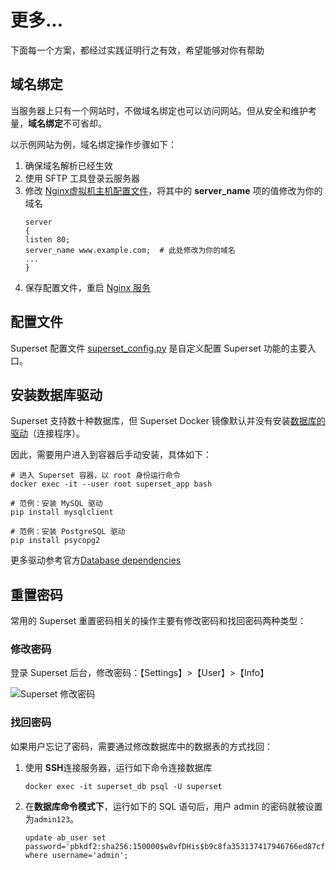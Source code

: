 # 更多...

下面每一个方案，都经过实践证明行之有效，希望能够对你有帮助

## 域名绑定

当服务器上只有一个网站时，不做域名绑定也可以访问网站。但从安全和维护考量，**域名绑定**不可省却。

以示例网站为例，域名绑定操作步骤如下：

1. 确保域名解析已经生效  
2. 使用 SFTP 工具登录云服务器
2. 修改 [Nginx虚拟机主机配置文件](/zh/stack-components.md#nginx)，将其中的 **server_name** 项的值修改为你的域名
   ```text
   server
   {
   listen 80;
   server_name www.example.com;  # 此处修改为你的域名
   ...
   }
   ```
3. 保存配置文件，重启 [Nginx 服务](/zh/admin-services.md#nginx)

## 配置文件

Superset 配置文件 [superset_config.py](https://github.com/apache/superset/blob/master/superset/config.py) 是自定义配置 Superset 功能的主要入口。

## 安装数据库驱动

Superset 支持数十种数据库，但 Superset Docker 镜像默认并没有安装[数据库的驱动](https://superset.apache.org/docs/databases/installing-database-drivers)（连接程序）。  

因此，需要用户进入到容器后手动安装，具体如下：

```
# 进入 Superset 容器，以 root 身份运行命令
docker exec -it --user root superset_app bash

# 范例：安装 MySQL 驱动
pip install mysqlclient

# 范例：安装 PostgreSQL 驱动
pip install psycopg2	
```

更多驱动参考官方[Database dependencies](https://superset.apache.org/docs/databases/installing-database-drivers)

## 重置密码

常用的 Superset 重置密码相关的操作主要有修改密码和找回密码两种类型：

### 修改密码

登录 Superset 后台，修改密码：【Settings】>【User】>【Info】

![Superset 修改密码](https://libs.websoft9.com/Websoft9/DocsPicture/en/superset/superset-resetpw-websoft9.png)

### 找回密码

如果用户忘记了密码，需要通过修改数据库中的数据表的方式找回：

1. 使用 **SSH**连接服务器，运行如下命令连接数据库
   ```
   docker exec -it superset_db psql -U superset
   ```

2. 在**数据库命令模式下**，运行如下的 SQL 语句后，用户 admin 的密码就被设置为`admin123`。
   ```
   update ab_user set password='pbkdf2:sha256:150000$w8vfDHis$b9c8fa353137417946766ed87cf20510da7e1e3a7b79eef37426330abef552bf' where username='admin';
   ```

